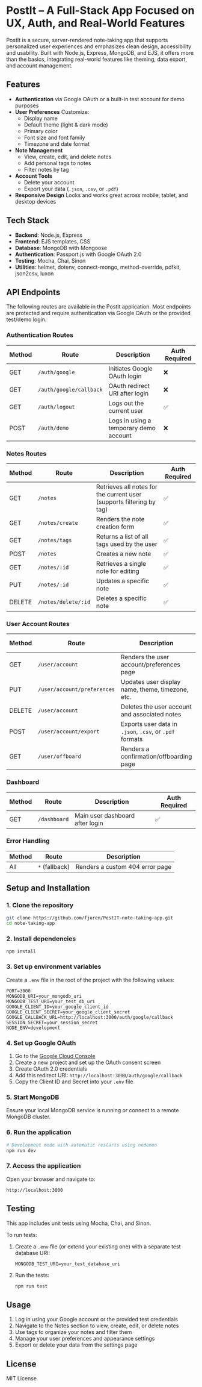 # PostIt – A Full-Stack App Focused on UX, Auth, and Real-World Features

PostIt is a secure, server-rendered note-taking app that supports personalized user experiences and emphasizes clean design, accessibility and usability. Built with Node.js, Express, MongoDB, and EJS, it offers more than the basics, integrating real-world features like theming, data export, and account management.

## Features

* **Authentication** via Google OAuth or a built-in test account for demo purposes
* **User Preferences** Customize:
   * Display name
   * Default theme (light & dark mode)
   * Primary color
   * Font size and font family
   * Timezone and date format
* **Note Management**
   * View, create, edit, and delete notes
   * Add personal tags to notes
   * Filter notes by tag
* **Account Tools**
   * Delete your account
   * Export your data (`.json`, `.csv`, or `.pdf`)
* **Responsive Design** Looks and works great across mobile, tablet, and desktop devices

## Tech Stack

* **Backend**: Node.js, Express
* **Frontend**: EJS templates, CSS
* **Database**: MongoDB with Mongoose
* **Authentication**: Passport.js with Google OAuth 2.0
* **Testing**: Mocha, Chai, Sinon
* **Utilities**: helmet, dotenv, connect-mongo, method-override, pdfkit, json2csv, luxon

## API Endpoints

The following routes are available in the PostIt application. Most endpoints are protected and require authentication via Google OAuth or the provided test/demo login.

### Authentication Routes

| Method | Route | Description | Auth Required |
|--------|-------|-------------|---------------|
| GET | `/auth/google` | Initiates Google OAuth login | ❌ |
| GET | `/auth/google/callback` | OAuth redirect URI after login | ❌ |
| GET | `/auth/logout` | Logs out the current user | ✅ |
| POST | `/auth/demo` | Logs in using a temporary demo account | ❌ |

### Notes Routes

| Method | Route | Description | Auth Required |
|--------|-------|-------------|---------------|
| GET | `/notes` | Retrieves all notes for the current user (supports filtering by tag) | ✅ |
| GET | `/notes/create` | Renders the note creation form | ✅ |
| GET | `/notes/tags` | Returns a list of all tags used by the user | ✅ |
| POST | `/notes` | Creates a new note | ✅ |
| GET | `/notes/:id` | Retrieves a single note for editing | ✅ |
| PUT | `/notes/:id` | Updates a specific note | ✅ |
| DELETE | `/notes/delete/:id` | Deletes a specific note | ✅ |

### User Account Routes

| Method | Route | Description | Auth Required |
|--------|-------|-------------|---------------|
| GET | `/user/account` | Renders the user account/preferences page | ✅ |
| PUT | `/user/account/preferences` | Updates user display name, theme, timezone, etc. | ✅ |
| DELETE | `/user/account` | Deletes the user account and associated notes | ✅ |
| POST | `/user/account/export` | Exports user data in `.json`, `.csv`, or `.pdf` formats | ✅ |
| GET | `/user/offboard` | Renders a confirmation/offboarding page | ❌ |

### Dashboard

| Method | Route | Description | Auth Required |
|--------|-------|-------------|---------------|
| GET | `/dashboard` | Main user dashboard after login | ✅ |

### Error Handling

| Method | Route | Description |
|--------|-------|-------------|
| All | `*` (fallback) | Renders a custom 404 error page |

## Setup and Installation

### 1. Clone the repository

```bash
git clone https://github.com/fjuren/PostIT-note-taking-app.git
cd note-taking-app
```

### 2. Install dependencies

```bash
npm install
```

### 3. Set up environment variables

Create a `.env` file in the root of the project with the following values:

```env
PORT=3000
MONGODB_URI=your_mongodb_uri
MONGODB_TEST_URI=your_test_db_uri
GOOGLE_CLIENT_ID=your_google_client_id
GOOGLE_CLIENT_SECRET=your_google_client_secret
GOOGLE_CALLBACK_URL=http://localhost:3000/auth/google/callback
SESSION_SECRET=your_session_secret
NODE_ENV=development
```

### 4. Set up Google OAuth

1. Go to the [Google Cloud Console](https://console.cloud.google.com/)
2. Create a new project and set up the OAuth consent screen
3. Create OAuth 2.0 credentials
4. Add this redirect URI: `http://localhost:3000/auth/google/callback`
5. Copy the Client ID and Secret into your `.env` file

### 5. Start MongoDB

Ensure your local MongoDB service is running or connect to a remote MongoDB cluster.

### 6. Run the application

```bash
# Development mode with automatic restarts using nodemon
npm run dev

```

### 7. Access the application

Open your browser and navigate to:
```
http://localhost:3000
```

## Testing

This app includes unit tests using Mocha, Chai, and Sinon.

To run tests:

1. Create a `.env` file (or extend your existing one) with a separate test database URI:
   ```env
   MONGODB_TEST_URI=your_test_database_uri
   ```

2. Run the tests:
   ```bash
   npm run test
   ```

## Usage

1. Log in using your Google account or the provided test credentials
2. Navigate to the Notes section to view, create, edit, or delete notes
3. Use tags to organize your notes and filter them
4. Manage your user preferences and appearance settings
5. Export or delete your data from the settings page

## License

MIT License